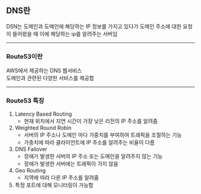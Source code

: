 ## DNS란  
DSN는 도메인과 도메인에 해당하는 IP 정보를 가지고 있다가 도메인 주소에 대한 요청이 들어왔을 때 이에 해당하는 ip를 알려주는 서버임

---
### Route53이란
AWS에서 제공하는 DNS 웹서비스  
도메인과 관련된 다양한 서비스를 제공함

---
### Route53 특징
1. Latency Based Routing
    * 현재 위치에서 지연 시간이 가장 낮은 리전의 IP 주소를 알려줌
2. Weighted Round Robin
    * 서버의 IP 주소나 도메인 마다 가중치를 부여하여 트래픽을 조절하는 기능
    * 가중치에 따라 클라이언트에 IP 주소를 알려주는 비율이 다름
3. DNS Failover
    * 장애가 발생한 서버의 IP 주소 또는 도메인을 알려주지 않는 기능
    * 장애가 발생한 서버에는 트래픽이 가지 않음
4. Geo Routing
    * 지역에 따라 다른 IP 주소를 알려줌
5. 특정 포트에 대해 모니터링이 가능함